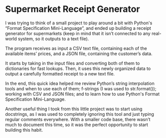 # Supermarket Receipt Generator

I was trying to think of a small project to play around a bit with Python's “Format Specification Mini-Language”, and ended up building a receipt generator for supermarkets (keep in mind that it isn’t connected to any real-world system, so it outputs to a text file).

The program receives as input a CSV text file, containing each of the available items’ prices, and a JSON file, containing the customer’s data.

It starts by taking in the input files and converting both of them to dictionaries for fast lookups. Then, it uses this newly organized data to output a carefully formatted receipt to a new text file.

In the end, this quick idea helped me review Python’s string interpolation tools and when to use each of them; f-strings (I was used to str.format()); working with CSV and JSON files; and to learn how to use Python's Format Specification Mini-Language.

Another useful thing I took from this little project was to start using docstrings, as I was used to completely ignoring this tool and just typing regular comments everywhere. With a smaller code base, there wasn’t much to document this time, so it was the perfect opportunity to start building this habit.